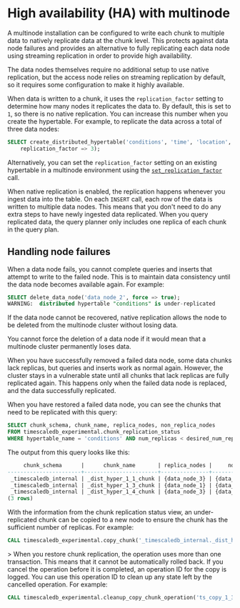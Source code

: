 # High availability (HA) with multinode
A multinode installation can be configured to write each chunk to multiple data
to natively replicate data at the chunk level. This protects against data node
failures and provides an alternative to fully replicating each data node using
streaming replication in order to provide high availability.

The data nodes themselves require no additional setup to use native replication,
but the access node relies on streaming replication by default, so it requires
some configuration to make it highly available.

When data is written to a chunk, it uses the `replication_factor` setting to
determine how many nodes it replicates the data to. By default, this is set to
`1`, so there is no native replication. You can increase this number when you
create the hypertable. For example, to replicate the data across a total of
three data nodes:
```sql
SELECT create_distributed_hypertable('conditions', 'time', 'location',
	replication_factor => 3);
```

Alternatively, you can set the `replication_factor` setting on an existing
hypertable in a multinode environment using the
[`set_replication_factor`][set_replication_factor] call.

When native replication is enabled, the replication happens whenever you ingest
data into the table. On each `INSERT` call, each row of the data is written to
multiple data nodes. This means that you don't need to do any extra steps to
have newly ingested data replicated. When you query replicated data, the query
planner only includes one replica of each chunk in the query plan.

## Handling node failures
When a data node fails, you cannot complete queries and inserts that attempt to write to the failed node. This is to maintain data consistency until the data node becomes available again. For example:
```sql
SELECT delete_data_node('data_node_2', force => true);
WARNING:  distributed hypertable "conditions" is under-replicated
```

If the data node cannot be recovered, native replication allows the node to be
deleted from the multinode cluster without losing data.

<highlight type="important">
You cannot force the deletion of a data node if it would mean that a multinode
cluster permanently loses data.
</highlight>

When you have successfully removed a failed data node, some data chunks lack
replicas, but queries and inserts work as normal again. However, the cluster
stays in a vulnerable state until all chunks that lack replicas are fully
replicated again. This happens only when the failed data node is replaced, and
the data successfully replicated.

When you have restored a failed data node, you can see the chunks that need to
be replicated with this query:
<!-- Still experimental? --LKB 2021-10-20-->
```sql
SELECT chunk_schema, chunk_name, replica_nodes, non_replica_nodes
FROM timescaledb_experimental.chunk_replication_status
WHERE hypertable_name = 'conditions' AND num_replicas < desired_num_replicas;
```

The output from this query looks like this:
```sql
     chunk_schema      |      chunk_name       | replica_nodes |     non_replica_nodes
-----------------------+-----------------------+---------------+---------------------------
 _timescaledb_internal | _dist_hyper_1_1_chunk | {data_node_3} | {data_node_1,data_node_2}
 _timescaledb_internal | _dist_hyper_1_3_chunk | {data_node_1} | {data_node_2,data_node_3}
 _timescaledb_internal | _dist_hyper_1_4_chunk | {data_node_3} | {data_node_1,data_node_2}
(3 rows)
```

With the information from the chunk replication status view, an
under-replicated chunk can be copied to a new node to ensure the chunk
has the sufficient number of replicas. For example:
<!-- Still experimental? --LKB 2021-10-20-->
```sql
CALL timescaledb_experimental.copy_chunk('_timescaledb_internal._dist_hyper_1_1_chunk', 'data_node_3', 'data_node_2');
```

<highlight type="important">>
When you restore chunk replication, the operation uses more than one transaction. This means that it cannot be automatically rolled back. If you cancel the operation before it is completed, an operation ID for the copy is logged. You can use this operation ID to clean up any state left by the cancelled operation. For example:
<!-- Still experimental? --LKB 2021-10-20-->
```sql
CALL timescaledb_experimental.cleanup_copy_chunk_operation('ts_copy_1_31');
```
</highlight>


[create_distributed_hypertable]: /api/:currentVersion:/distributed-hypertables/create_distributed_hypertable
[set_replication_factor]:  /api/:currentVersion:/distributed-hypertables/set_replication_factor
